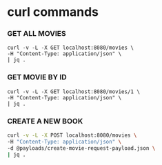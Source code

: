 # curl commands


### GET ALL MOVIES
```shell
curl -v -L -X GET localhost:8080/movies \
-H "Content-Type: application/json" \
| jq .
```

### GET MOVIE BY ID
```shell
curl -v -L -X GET localhost:8080/movies/1 \
-H "Content-Type: application/json" \
| jq .
```

### CREATE A NEW BOOK
```sh
curl -v -L -X POST localhost:8080/movies \
-H "Content-Type: application/json" \
-d @payloads/create-movie-request-payload.json \
| jq .
```
